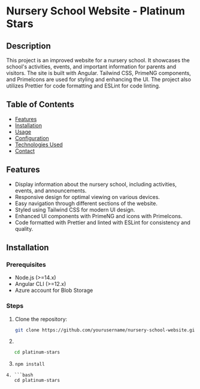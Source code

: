 # Nursery School Website - Platinum Stars

## Description
This project is an improved website for a nursery school. It showcases the school's activities, events, and important information for parents and visitors. The site is built with Angular. Tailwind CSS, PrimeNG components, and PrimeIcons are used for styling and enhancing the UI. The project also utilizes Prettier for code formatting and ESLint for code linting.

## Table of Contents
- [Features](#features)
- [Installation](#installation)
- [Usage](#usage)
- [Configuration](#configuration)
- [Technologies Used](#technologies-used)
- [Contact](#contact)

## Features
- Display information about the nursery school, including activities, events, and announcements.
- Responsive design for optimal viewing on various devices.
- Easy navigation through different sections of the website.
- Styled using Tailwind CSS for modern UI design.
- Enhanced UI components with PrimeNG and icons with PrimeIcons.
- Code formatted with Prettier and linted with ESLint for consistency and quality.

## Installation

### Prerequisites
- Node.js (>=14.x)
- Angular CLI (>=12.x)
- Azure account for Blob Storage

### Steps
1. Clone the repository:
   ```bash
   git clone https://github.com/yourusername/nursery-school-website.git
2.
```bash
   cd platinum-stars
```
3. ```bash
   npm install
```
4. ```bash
   cd platinum-stars
```
